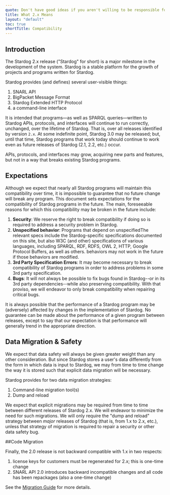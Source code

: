 ```yaml
---
quote: Don't have good ideas if you aren't willing to be responsible for them.
title: What 2.x Means
layout: "default"
toc: true
shortTitle: Compatibility
---
```


## Introduction

The Stardog 2.x release ("Stardog" for short) is a major milestone in
the development of the system. Stardog is a stable platform for the
growth of projects and programs written for Stardog.

Stardog provides (and defines) several user-visible things:

1.  SNARL API
2.  BigPacket Message Format
3.  Stardog Extended HTTP Protocol
4.  a command-line interface

It is intended that programs—as well as SPARQL queries—written to
Stardog APIs, protocols, and interfaces will continue to run correctly,
unchanged, over the lifetime of Stardog. That is, over all releases
identified by version `2.x`. At some indefinite point, Stardog 3.0 may
be released; but, until that time, Stardog programs that work today
should continue to work even as future releases of Stardog
(2.1, 2.2, etc.) occur.

APIs, protocols, and interfaces may grow, acquiring new parts and
features, but not in a way that breaks existing Stardog programs.

## Expectations

Although we expect that nearly all Stardog programs will maintain this
compatibility over time, it is impossible to guarantee that no future
change will break any program. This document sets expectations for the
compatibility of Stardog programs in the future. The main, foreseeable
reasons for which this compatibility may be broken in the future
include:

1.  **Security**: We reserve the right to break compatibility if doing
    so is required to address a security problem in Stardog.
2.  **Unspecified behavior**: Programs that depend on unspecified<fn>The
    relevant specs include the Stardog-specific specifications
    documented on this site, but also W3C (and other) specifications of
    various languages, including SPARQL, RDF, RDFS, OWL 2, HTTP, Google
    Protocol Buffers, as well as others.</fn> behaviors may not work in the
    future if those behaviors are modified.
3.  **3rd Party Specification Errors**: It may become necessary to break
    compatibility of Stardog programs in order to address problems in
    some 3rd party specification.
4.  **Bugs**: It will not always be possible to fix bugs found in
    Stardog--or in its 3rd party dependencies--while also preserving
    compatibility. With that proviso, we will endeavor to only break
    compatibility when repairing critical bugs.

It is always possible that the performance of a Stardog program may be
(adversely) affected by changes in the implementation of Stardog. No
guarantee can be made about the performance of a given program between
releases, except to say that our expectation is that performance will
generally trend in the appropriate direction.

## Data Migration & Safety

We expect that data safety will always be given greater weight
than any other consideration. But since Stardog stores a user's data
differently from the form in which data is input to Stardog, we may from
time to time change the way it is stored such that explicit data
migration will be necessary.

Stardog provides for two data migration strategies:

1.  Command-line migration tool(s)
2.  Dump and reload

We expect that explicit migrations may be required from time to time
between different releases of Stardog 2.x. We will endeavor to minimize
the need for such migrations. We will only require the "dump and reload"
strategy between *major* releases of Stardog (that is, from 1.x to 2.x, etc.),
unless that strategy of migration is required to repair a security
or other data safety bug.

##Code Migration

Finally, the 2.0 release is not backward compatible with 1.x in two respects:

1. license keys for customers must be regenerated for 2.x; this is one-time change
2. SNARL API 2.0 introduces backward incompatible changes and all code has been repackages (also a one-time change)

See the [Migration Guide](/migration) for more details.

